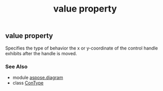 ﻿---
title: value property
second_title: Aspose.Diagram for Python via .NET API References
description: 
type: docs
weight: 50
url: /python-net/aspose.diagram/contype/value/
is_root: false
---

## value property


Specifies the type of behavior the x or y-coordinate of the control handle exhibits after the handle is moved.

### See Also
* module [aspose.diagram](../../)
* class [ConType](/diagram/python-net/aspose.diagram/contype)
